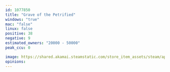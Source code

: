 ```yaml
---
id: 1077850
title: "Grave of the Petrified"
windows: "true"
mac: "false"
linux: false
positive: 38
negative: 9
estimated_owners: "20000 - 50000"
peak_ccu: 0

image: https://shared.akamai.steamstatic.com/store_item_assets/steam/apps/1077850/header.jpg?t=1584017258
opinions:
---
```

